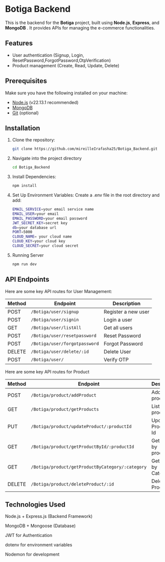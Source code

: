# Botiga Backend

This is the backend for the **Botiga** project, built using **Node.js**, **Express**, and **MongoDB** . It provides APIs for managing the e-commerce functionalities.

## Features
- User authentication (Signup, Login, ResetPassword,ForgotPassword,OtpVerification)
- Product management (Create, Read, Update, Delete)
  
## Prerequisites
Make sure you have the following installed on your machine:
- [Node.js](https://nodejs.org/) (v22.13.1 recommended)
- [MongoDB](https://www.mongodb.com/) 
- [Git](https://git-scm.com/) (optional)

## Installation
1. Clone the repository:
   ```sh
   git clone https://github.com/mireilleIrafasha25/Botiga_Backend.git

2. Navigate into the project directory
   ```sh
   cd Botiga_Backend

3. Install Dependencies:
   ```sh
   npm install
4. Set Up Environment Variables: Create a .env file in the root directory and add:
   ```sh
   EMAIL_SERVICE=your email service name
   EMAIL_USER=your email
   EMAIL_PASSWORD=your email password
   JWT_SECRET_KEY=secret key
   db=your database url
   PORT=5000
   CLOUD_NAME= your cloud name
   CLOUD_KEY=your cloud key
   CLOUD_SECRET=your cloud secret
5. Running Server
   ```sh
   npm run dev

## API Endpoints  

Here are some key API routes for User Management:  

| Method | Endpoint                     | Description            |
|--------|------------------------------|------------------------|
| POST   | `/Botiga/user/signup`        | Register a new user    |
| POST   | `/Botiga/user/signin`        | Login a user           |
| GET    | `/Botiga/user/listAll`       | Get all users          |
| POST   | `/Botiga/user/resetpassword` | Reset Password         |
| POST   | `/Botiga/user/forgotpassword`| Forgot Password        |
| DELETE | `/Botiga/user/delete/:id`    | Delete User            |
| POST   |  `/Botiga/user/`             | Verify OTP

Here are some key API routes for Product

| Method | Endpoint                                        | Description            |
|--------|-------------------------------------------------|------------------------|
| POST   | `/Botiga/product/addProduct`                    | Add new product        |
| GET    | `/Botiga/product/getProducts`                   | List All product       |
| PUT    |`/Botiga/product/updateProduct/:productId`       |Update Product by Id    |
| GET    | `/Botiga/product/getProductById/:productId`     | Get Produt by productId|
| GET    | `/Botiga/product/getProductByCategory/:category`| Get product by Category|
| DELETE | `/Botiga/product/deleteProduct/:id`             | Delete Product         |

## Technologies Used

Node.js + Express.js (Backend Framework)

MongoDB + Mongoose (Database)

JWT for Authentication

dotenv for environment variables

Nodemon for development

   
